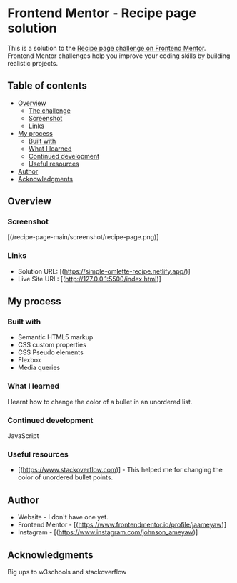 # Frontend Mentor - Recipe page solution

This is a solution to the [Recipe page challenge on Frontend Mentor](https://www.frontendmentor.io/challenges/recipe-page-KiTsR8QQKm). Frontend Mentor challenges help you improve your coding skills by building realistic projects. 

## Table of contents

- [Overview](#overview)
  - [The challenge](#the-challenge)
  - [Screenshot](#screenshot)
  - [Links](#links)
- [My process](#my-process)
  - [Built with](#built-with)
  - [What I learned](#what-i-learned)
  - [Continued development](#continued-development)
  - [Useful resources](#useful-resources)
- [Author](#author)
- [Acknowledgments](#acknowledgments)


## Overview

### Screenshot

[(/recipe-page-main/screenshot/recipe-page.png)]



### Links

- Solution URL: [(https://simple-omlette-recipe.netlify.app/)]
- Live Site URL: [(http://127.0.0.1:5500/index.html)]

## My process

### Built with

- Semantic HTML5 markup
- CSS custom properties
- CSS Pseudo elements
- Flexbox
- Media queries


### What I learned

I learnt how to change the color of a bullet in an unordered list. 


### Continued development

JavaScript

### Useful resources

- [(https://www.stackoverflow.com)] - This helped me for changing the color of unordered bullet points.


## Author

- Website - I don't have one yet.
- Frontend Mentor - [(https://www.frontendmentor.io/profile/jaameyaw)]
- Instagram - [(https://www.instagram.com/johnson_ameyaw)]


## Acknowledgments

Big ups to w3schools and stackoverflow



 
